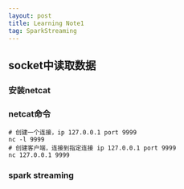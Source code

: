 ```yaml
---
layout: post
title: Learning Note1
tag: SparkStreaming
---
```

## socket中读取数据
### 安装netcat

### netcat命令
```shell
# 创建一个连接，ip 127.0.0.1 port 9999
nc -l 9999
# 创建客户端，连接到指定连接 ip 127.0.0.1 port 9999
nc 127.0.0.1 9999
```
### spark streaming

